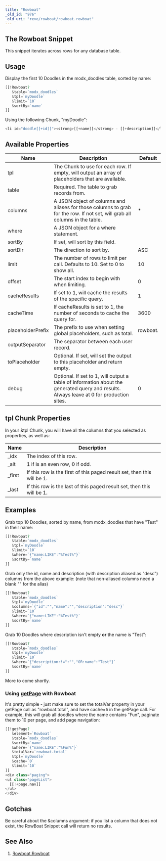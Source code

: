 ```yaml
---
title: "Rowboat"
_old_id: "976"
_old_uri: "revo/rowboat/rowboat.rowboat"
---
```


## The Rowboat Snippet

This snippet iterates across rows for any database table.

## Usage

Display the first 10 Doodles in the modx\_doodles table, sorted by name:

``` php
[[!Rowboat?
   &table=`modx_doodles`
   &tpl=`myDoodle`
   &limit=`10`
   &sortBy=`name`
]]
```

Using the following Chunk, "myDoodle":

``` php
<li id="doodle[[+id]]"><strong>[[+name]]</strong> - [[+description]]</li>
```

## Available Properties

| Name              | Description                                                                                                                              | Default  |
| ----------------- | ---------------------------------------------------------------------------------------------------------------------------------------- | -------- |
| tpl               | The Chunk to use for each row. If empty, will output an array of placeholders that are available.                                        |          |
| table             | Required. The table to grab records from.                                                                                                |          |
| columns           | A JSON object of columns and aliases for those columns to grab for the row. If not set, will grab all columns in the table.              | \*       |
| where             | A JSON object for a where statement.                                                                                                     |          |
| sortBy            | If set, will sort by this field.                                                                                                         |
| sortDir           | The direction to sort by.                                                                                                                | ASC      |
| limit             | The number of rows to limit per call. Defaults to 10. Set to 0 to show all.                                                              | 10       |
| offset            | The start index to begin with when limiting.                                                                                             | 0        |
| cacheResults      | If set to 1, will cache the results of the specific query.                                                                               | 1        |
| cacheTime         | If cacheResults is set to 1, the number of seconds to cache the query for.                                                               | 3600     |
| placeholderPrefix | The prefix to use when setting global placeholders, such as total.                                                                       | rowboat. |
| outputSeparator   | The separator between each user record.                                                                                                  |          |
| toPlaceholder     | Optional. If set, will set the output to this placeholder and return empty.                                                              |          |
| debug             | Optional. If set to 1, will output a table of information about the generated query and results. Always leave at 0 for production sites. | 0        |

## tpl Chunk Properties

In your &tpl Chunk, you will have all the columns that you selected as properties, as well as:

| Name    | Description                                                             |
| ------- | ----------------------------------------------------------------------- |
| \_idx   | The index of this row.                                                  |
| \_alt   | 1 if is an even row, 0 if odd.                                          |
| \_first | If this row is the first of this paged result set, then this will be 1. |
| \_last  | If this row is the last of this paged result set, then this will be 1.  |

## Examples

Grab top 10 Doodles, sorted by name, from modx\_doodles that have "Test" in their name:

``` php
[[!Rowboat?
   &table=`modx_doodles`
   &tpl=`myDoodle`
   &limit=`10`
   &where=`{"name:LIKE":"%Test%"}`
   &sortBy=`name`
]]
```

Grab only the id, name and description (with description aliased as "desc") columns from the above example: (note that non-aliased columns need a blank "" for the alias)

``` php 
[[!Rowboat?
   &table=`modx_doodles`
   &tpl=`myDoodle`
   &columns=`{"id":"","name":"","description":"desc"}`
   &limit=`10`
   &where=`{"name:LIKE":"%Test%"}`
   &sortBy=`name`
]]
```

Grab 10 Doodles where description isn't empty **or** the name is "Test":

``` php 
[[!Rowboat?
   &table=`modx_doodles`
   &tpl=`myDoodle`
   &limit=`10`
   &where=`{"description:!=":"","OR:name":"Test"}`
   &sortBy=`name`
]]
```

More to come shortly.

### Using [getPage](extras/getpage "getPage") with Rowboat

It's pretty simple - just make sure to set the totalVar property in your getPage call as "rowboat.total", and have cache=`0` in the getPage call. For example, this will grab all doodles where the name contains "Fun", paginate them to 10 per page, and add page navigation:

``` php 
[[!getPage?
   &element=`Rowboat`
   &table=`modx_doodles`
   &sortBy=`name`
   &where=`{"name:LIKE":"%Fun%"}`
   &totalVar=`rowboat.total`
   &tpl=`myDoodle`
   &cache=`0`
   &limit=`10`
]]
<div class="paging">
<ul class="pageList">
  [[!+page.nav]]
</ul>
</div>
```

## Gotchas

Be careful about the &columns argument: if you list a column that does not exist, the RowBoat Snippet call will return no results.

## See Also

1. [Rowboat.Rowboat](extras/rowboat/rowboat.rowboat)
